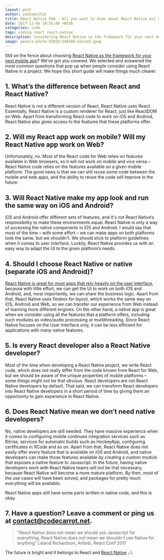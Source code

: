 ```yaml
---
layout: post
author: yashumittal
title: React Native FAQ - All you want to know about React Native but you were afraid to ask
date: 2017-11-04 18:55:00 +0530
categories: code
tags: coding react react-native
description: Considering React Native as the framework for your next mobile app? Answers to the most common questions about using React Native in a project.
image: pexels-photo-92028-548588-edited.jpeg
---
```


Still on the fence about choosing [React Native as the framework for your next mobile app](/react-native-can-slash-your-mobile-development-costs-by-30-percent)? We’ve got you covered. We selected and answered the most common questions that pop up when people consider using React Native in a project. We hope this short guide will make things much clearer.

## 1. What’s the difference between React and React Native?

React Native is not a different version of React. React Native uses React. Essentially, React Native is a custom renderer for React, just like ReactDOM on Web. Apart from transforming React code to work on iOS and Android, React Native also gives access to the features that these platforms offer.

## 2. Will my React app work on mobile? Will my React Native app work on Web?

Unfortunately, no. Most of the React code for Web relies on features available in Web browsers, so it will not work on mobile and vice versa – React Native code relies on the features available on a given mobile platform. The good news is that we can still reuse some code between the mobile and web apps, and the ability to reuse the code will improve in the future.

## 3. Will React Native make my app look and run the same way on iOS and Android?

iOS and Android offer different sets of features, and it's not React Native’s responsibility to make these environments equal. React Native is only a way of accessing the native components in iOS and Android. I would say that most of the time – with some effort – we can make apps on both platforms look the same, but we shouldn't. We should stick to platform guidelines when it comes to user interface. Luckily, React Native provides us with an easy way to adapt the UI to the given platform’s needs.

## 4. Should I choose React Native or native (separate iOS and Android)?

[React Native is great for most apps that rely heavily on the user interface](/4-kinds-of-applications-to-build-with-react-native), because with little effort, we can get the UI to work on both iOS and Android, and, most importantly, we can share the business logic. Apart from that, React Native uses flexbox for layout, which works the same way on iOS, Android and Web, so we can transfer our experience from Web instead of learning more different engines. On the other hand, a native app is great when we consider using all the features that a platform offers, including such modules as video/audio processing or multithreading. Since React Native focuses on the User Interface only, it can be less efficient for applications with many native features.

## 5. Is every React developer also a React Native developer?

Most of the time when developing a React Native project, we write React code, which does not really differ from the code known from React for Web, but we should be aware of the unique properties of mobile platforms – some things might not be that obvious. React developers are not React Native developers by default. That said, we can transform React developers into React Native developers in a short period of time by giving them an opportunity to gain experience in React Native.

## 6. Does React Native mean we don’t need native developers?

No, native developers are still needed. They have massive experience when it comes to configuring mobile continues integration services such as Bitrise, services for automatic builds such as HockeyApp, configuring certificates in XCode and so on. Apart from that, React Native does not easily offer every feature that is available on iOS and Android, and native developers can make those features available by creating a custom module that exposes a native feature to Javascript. In the future, having native developers work with React Native teams will not be that necessary, because React Native will become a more mature platform. By then, most of the use cases will have been solved, and packages for pretty much everything will be available.

React Native apps still have some parts written in native code, and this is okay.

## 7. Have a question? Leave a comment or ping us at [contact@codecarrot.net](mailto:contact@codecarrot.net).

<blockquote>
“React Native does not mean we should use Javascript for everything, React Native does not mean we shouldn't use Native for anything” Leland Richardson, Airbnb, React Conf 2017
</blockquote>

The future is bright and it belongs to React and [React Native](//www.codecarrot.net/react-native) `;)`.

